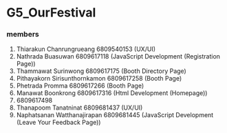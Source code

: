 # G5_OurFestival

### members

1. Thiarakun Chanrungrueang 6809540153 (UX/UI)
2. Nathrada Buasuwan 6809617118 (JavaScript Development (Registration Page))
3. Thammawat Surinwong 6809617175 (Booth Directory Page)
4. Pithayakorn Sirisunthornkamon 6809617258 (Booth Page)
5. Phetrada Promma 6809617266 (Booth Page)
6. Manawat Boonkrong 6809617316 (Html Development (Homepage))
7. 6809617498
8. Thanapoom Tanatninat 6809681437 (UX/UI)
9. Naphatsanan Watthanajirapan 6809681445 (JavaScript Development (Leave Your Feedback Page))
